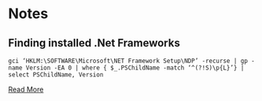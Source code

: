 # Notes


## Finding installed .Net Frameworks

```
gci ‘HKLM:\SOFTWARE\Microsoft\NET Framework Setup\NDP’ -recurse | gp -name Version -EA 0 | where { $_.PSChildName -match ‘^(?!S)\p{L}’} | select PSChildName, Version
```

[Read More](https://www.raymond.cc/blog/how-to-check-what-version-of-microsoft-net-framework-is-installed-in-computer/2/)
